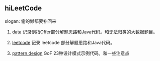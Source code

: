## hiLeetCode
slogan: 偷的懒都要补回来

1. [data](https://github.com/TonyDoen/followLeetCodeOrPoj/tree/master/hiLeetCode/src/main/java/me/meet/data)
记录剑指Offer部分解题思路和Java代码。和无法归类的大数据题目。

2. [leetcode](https://github.com/TonyDoen/followLeetCodeOrPoj/tree/master/hiLeetCode/src/main/java/me/meet/leetcode)
记录 leetcode 部分解题思路和Java代码。

3. [pattern.design](https://github.com/TonyDoen/followLeetCodeOrPoj/tree/master/hiLeetCode/src/main/java/me/meet/pattern/design)
GoF 23种设计模式示例代码。和一些注意点


